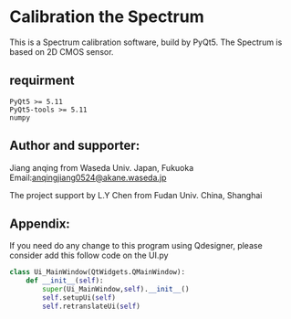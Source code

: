 # Calibration the Spectrum

This is a Spectrum calibration software, build by PyQt5. The Spectrum is based on
2D CMOS sensor.

## requirment

```
PyQt5 >= 5.11
PyQt5-tools >= 5.11
numpy
```

## Author and supporter:

Jiang anqing from Waseda Univ. Japan, Fukuoka Email:anqingjiang0524@akane.waseda.jp

The project support by L.Y Chen from Fudan Univ. China, Shanghai

## Appendix:

If you need do any change to this program using Qdesigner, please consider add this follow code on the UI.py

```python
class Ui_MainWindow(QtWidgets.QMainWindow):
    def __init__(self):
        super(Ui_MainWindow,self).__init__()
        self.setupUi(self)
        self.retranslateUi(self)
```

